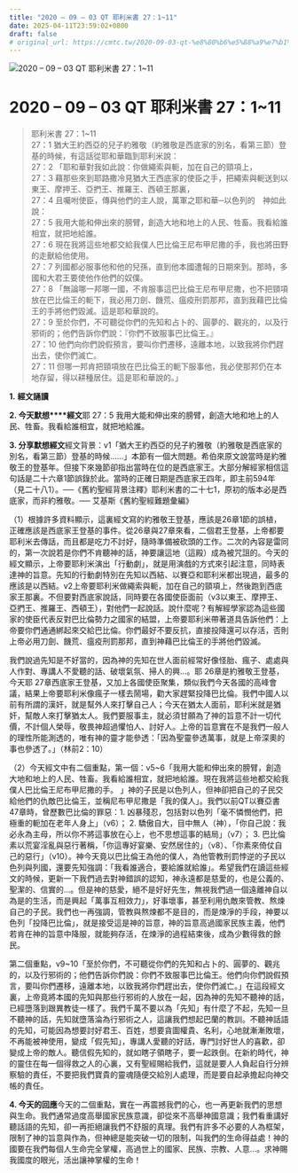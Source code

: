 ```yaml
---
title: "2020 – 09 – 03 QT 耶利米書 27：1~11"
date: 2025-04-11T23:59:02+0800
draft: false
# original_url: https://cmtc.tw/2020-09-03-qt-%e8%80%b6%e5%88%a9%e7%b1%b3%e6%9b%b8-27%ef%bc%9a111
---
```


![2020 – 09 – 03 QT 耶利米書 27：1\~11](/images/qt.jpg   "2020 – 09 – 03 QT 耶利米書 27：1\~11")

# 2020 – 09 – 03 QT 耶利米書 27：1\~11

> 耶利米書 27：1\~11  
> 27：1 猶大王約西亞的兒子約雅敬（約雅敬是西底家的別名，看第三節）登基的時候，有這話從耶和華臨到耶利米說：  
> 27：2 「耶和華對我如此說：你做繩索與軛，加在自己的頸項上，  
> 27：3 藉那些來到耶路撒冷見猶大王西底家的使臣之手，把繩索與軛送到以東王、摩押王、亞捫王、推羅王、西頓王那裏，  
> 27：4 且囑咐使臣，傳與他們的主人說，萬軍之耶和華─以色列的　神如此說：  
> 27：5 我用大能和伸出來的膀臂，創造大地和地上的人民、牲畜。我看給誰相宜，就把地給誰。  
> 27：6 現在我將這些地都交給我僕人巴比倫王尼布甲尼撒的手，我也將田野的走獸給他使用。  
> 27：7 列國都必服事他和他的兒孫，直到他本國遭報的日期來到。那時，多國和大君王要使他作他們的奴僕。  
> 27：8 「無論哪一邦哪一國，不肯服事這巴比倫王尼布甲尼撒，也不把頸項放在巴比倫王的軛下，我必用刀劍、饑荒、瘟疫刑罰那邦，直到我藉巴比倫王的手將他們毀滅。這是耶和華說的。  
> 27：9 至於你們，不可聽從你們的先知和占卜的、圓夢的、觀兆的，以及行邪術的；他們告訴你們說：『你們不致服事巴比倫王。』  
> 27：10 他們向你們說假預言，要叫你們遷移，遠離本地，以致我將你們趕出去，使你們滅亡。  
> 27：11 但哪一邦肯把頸項放在巴比倫王的軛下服事他，我必使那邦仍在本地存留，得以耕種居住。這是耶和華說的。」

**1.** **經文誦讀**

**2. 今天默想****經文**耶 27：5 我用大能和伸出來的膀臂，創造大地和地上的人民、牲畜。我看給誰相宜，就把地給誰。

**3. 分享默想經文**經文背景：v1「猶大王約西亞的兒子約雅敬（約雅敬是西底家的別名，看第三節）登基的時候……」本節有一個大問題。希伯來原文說當時是約雅敬王的登基年。但接下來幾節卻指出當時在位的是西底家王。大部分解經家相信這句話是二十六章1節誤錄於此。當時的正確日期是西底家王四年，即主前594年（見二十八1）。──《舊約聖經背景注釋》耶利米書的二十七1，原初的版本必是西底家，而非約雅敬。── 艾基斯《舊約聖經難題彙編》

（1）根據許多資料顯示，這裏經文寫的約雅敬王登基，應該是26章1節的誤植，正確應該是西底家王登基的事件。從26章與27章來看，二個君王登基，上帝都要耶利米去傳話，而且都是吃力不討好，隨時準備被砍頭的工作。二次的內容是雷同的，第一次說若是你們不肯聽神的話，神要讓這地（這殿）成為被咒詛的。今天的經文顯示，上帝要耶利米演出「行動劇」，就是用演戲的方式來引起注意，同時表達神的旨意。先知的行動劇特別在先知以西結、以賽亞和耶利米都出現過，最多的應該是以西結。v2上帝要耶利米做繩索與軛，加在自己的頸項上，然後跑到西底家王那裏。不但要對西底家說話，同時要在各國使臣面前（v3以東王、摩押王、亞捫王、推羅王、西頓王），對他們一起說話。說什麼呢？有解經學家認為這些國家的使臣代表反對巴比倫勢力之國家的結盟，上帝要耶利米帶著道具告訴他們：上帝要你們通通綁起來交給巴比倫。你們最好不要反抗，直接投降還可以存活，否則上帝必用刀劍、饑荒、瘟疫刑罰那邦，直到神藉巴比倫王的手將他們毀滅。

我們說過先知是不好當的，因為神的先知在世人面前經常好像怪胎、瘋子、處處與人作對、專講人不愛聽的話、破壞氣氛、掃人的興…。耶 26章是約雅敬王登基，今天耶 27章西底家王登基，又加上各國使臣聚集，類似我們今天各國的高峰會議，結果上帝要耶利米像瘋子一樣去鬧場，勸大家趕緊投降巴比倫。我們中國人以前有所謂的漢奸，就是幫外人來打擊自己人；今天在猶太人面前，耶利米就是猶奸，幫敵人來打擊猶太人。我們要服事主，就必須甘願為了神的旨意不計一切代價，不計個人榮辱，敬畏神超過懼怕人、討好人。上帝的旨意實在不是我們一般人的理性所能測透的，唯有神的靈才能參透：「因為聖靈參透萬事，就是上帝深奧的事也參透了。」（林前2：10）

（2）今天經文中有二個重點，第一個：v5\~6「我用大能和伸出來的膀臂，創造大地和地上的人民、牲畜。我看給誰相宜，就把地給誰。現在我將這些地都交給我僕人巴比倫王尼布甲尼撒的手。 」神的子民是以色列人，但神卻把自己的子民交給他們的仇敵巴比倫王，並稱尼布甲尼撒是「我的僕人」。我們以前QT以賽亞書47章時，曾歷數巴比倫的罪惡：1. 凶暴殘忍，包括對以色列「毫不憐憫他們，把極重的軛加在老年人身上」（v6）； 2. 驕傲自大，目中無人（神），「你自己說：我必永為主母，所以你不將這事放在心上，也不思想這事的結局」（v7）； 3. 巴比倫素以荒宴淫亂與惡行著稱，「你這專好宴樂、安然居住的」（v8）、「你素來倚仗自己的惡行」（v10）。神今天竟以巴比倫王為他的僕人，為他管教刑罰悖逆的子民以色列與列國，還要先知強調：「我看誰適合，要給誰就給誰」。希望我們在讀這些經文的時候，更新一下我們過去對神錯誤的認知，神永遠都是慈愛的，也是公義的、聖潔的、信實的…。但是神的慈愛，絕不是好好先生，無視我們過一個遠離神自以為是的生活，而是興起「萬事互相效力」，好事壞事，甚至利用仇敵來管教、熬煉自己的子民。我們也一再強調，管教與熬煉都不是目的，而是煉淨的手段，神要以色列「投降巴比倫」，就是接受這是神的旨意，神的旨意高過國家民族主義，他們若肯在神的旨意中降服，就能夠存活，在煉淨的過程結束後，成為少數得救的餘民。

第二個重點，v9\~10「至於你們，不可聽從你們的先知和占卜的、圓夢的、觀兆的，以及行邪術的；他們告訴你們說：你們不致服事巴比倫王。他們向你們說假預言，要叫你們遷移，遠離本地，以致我將你們趕出去，使你們滅亡。」在這段經文裏，上帝竟將本國的先知與那些行邪術的人放在一起，因為神的先知不聽神的話，已經墮落到跟異教徒一樣了。我們千萬不要以為「先知」有什麼了不起，先知一旦不聽神的話，先知就墮落淪為行邪術之人，這讓我們想起巴蘭的教訓。不聽神話語的先知，可能因為想要討好君王、百姓，想要貪圖權貴、名利，心地就漸漸敗壞，不再能被神使用，變成「假先知」，專講人愛聽的好話，專門討好世人的喜歡，卻變成上帝的敵人。聽信假先知的，就如瞎子領瞎子，要一起跌倒。在新約時代，神的靈住在每一個得救之人的心裏，又有聖經賜給我們，這就是要人人負起自行分辨察驗的責任，不要把我們寶貴的靈魂隨便交給別人處理，而是要自起承擔起向神交帳的責任。

**4. 今天的回應**今天的二個重點，實在一再震撼我們的心，也一再更新我們的思想與生命。我們通常過度高舉國家民族意識，卻從來不高舉神國意識；我們看重講好聽話語的先知，卻一再拒絕讓我們不舒服的真理。我們有許多不必要的人為框架，限制了神的旨意與作為，但神總是能突破一切的限制，叫我們的生命得益處！神的國要在我們每個人生命完全掌權，高過世上的國家、民族、宗教、人意…。求神賜我國度的眼光，活出讓神掌權的生命！